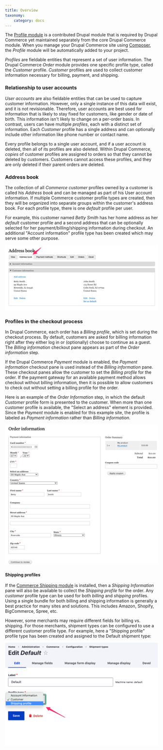 ```yaml
---
title: Overview
taxonomy:
    category: docs
---
```


The [Profile module] is a contributed Drupal module that is required by Drupal Commerce yet maintained separately from the core Drupal Commerce module. When you manage your Drupal Commerce site using [Composer](../../../../01.getting-started/01.using-composer), the *Profile* module will be automatically added to your project.

*Profiles* are fieldable entities that represent a set of user information. The Drupal Commerce *Order* module provides one specific profile type, called the *Customer* profile. *Customer* profiles are used to collect customer information necessary for billing, payment, and shipping.

### Relationship to user accounts
*User accounts* are also fieldable entities that can be used to capture customer information. However, only a single instance of this data will exist, and it is not revisionable. Therefore, user accounts are best used for information that is likely to stay fixed for customers, like gender or date of birth. This information isn't likely to change on a per-order basis. In contrast, users can have multiple *profiles*, each with a distinct set of information. Each *Customer* profile has a single address and can optionally include other information like phone number or contact name.

Every profile belongs to a single user account, and if a user account is deleted, then all of its profiles are also deleted. Within Drupal Commerce, *copies* of customer profiles are assigned to orders so that they cannot be deleted by customers. Customers cannot access these profiles, and they are only deleted if their parent orders are deleted.

### Address book
The collection of all *Commerce customer* profiles owned by a customer is called his *Address book* and can be managed as part of his User account information. If multiple Commerce customer profile types are created, then they will be organized into separate groups within the customer's address book. For each profile type, there is one *default* profile per user.

For example, this customer named *Betty Smith* has her home address as her *default* customer profile and a second address that can be optionally selected for her payment/billing/shipping information during checkout. An additional "Account information" profile type has been created which may serve some other purpose.

![Address book](../../images/profile-overview-1.png)

### Profiles in the checkout process
In Drupal Commerce, each order has a *Billing profile*, which is set during the checkout process. By default, customers are asked for billing information right after they either log in or (optionally) choose to continue as a guest. The *Billing information* checkout pane appears as part of the *Order information* step.

If the Drupal Commerce *Payment* module is enabled, the *Payment information* checkout pane is used instead of the *Billing information* pane. These checkout panes allow the customer to set the *Billing profile* for the order. If the payment gateway for an available payment method allows checkout without billing information, then it is possible to allow customers to check out without setting a billing profile for the order.

Here is an example of the *Order Information* step, in which the default *Customer* profile form is presented to the customer. When more than one customer profile is available, the "Select an address" element is provided. Since the *Payment* module is enabled for this example site, the profile is labeled as *Payment information* rather than *Billing information*.

![Address book](../../images/profile-overview-2.png)

#### Shipping profiles
If the [Commerce Shipping module] is installed, then a *Shipping Information* pane will also be available to collect the *Shipping profile* for the order. Any *customer* profile type can be used for both *billing* and *shipping* profiles. Using a single bundle for both billing and shipping information is generally a best practice for many sites and solutions. This includes Amazon, Shopify, BigCommerce, Spree, etc. 

However, some merchants may require different fields for billing vs. shipping. For those merchants,  shipment types can  be configured to use a different customer profile type. For example, here a "Shipping profile" profile type has been created and assigned to the Default shipment type:

![Address book](../../images/profile-overview-3.png)


[Profile module]: https://www.drupal.org/project/profile
[Commerce Shipping module]: https://www.drupal.org/project/commerce_shipping
